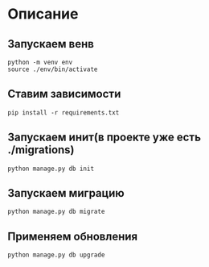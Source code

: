 # Описание

## Запускаем венв
```
python -m venv env
source ./env/bin/activate
```
## Ставим зависимости
```
pip install -r requirements.txt
```

## Запускаем инит(в проекте уже есть ./migrations)
```
python manage.py db init
```
## Запускаем миграцию
```
python manage.py db migrate
```
## Применяем обновления
```
python manage.py db upgrade
```
